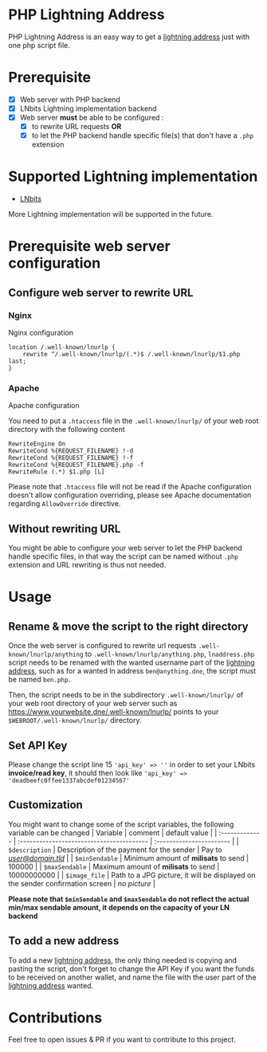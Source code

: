 # PHP Lightning Address
PHP Lightning Address is an easy way to get a [lightning address](https://lightningaddress.com/) just with one php script file.

# Prerequisite
- [x] Web server with PHP backend
- [x] LNbits Lightning implementation backend
- [x] Web server **must** be able to be configured :
  - [x] to rewrite URL requests **OR**
  - [x] to let the PHP backend handle specific file(s) that don't have a `.php` extension

# Supported Lightning implementation
- [LNbits](https://github.com/lnbits/lnbits) 

More Lightning implementation will be supported in the future.

# Prerequisite web server configuration
## Configure web server to rewrite URL
### Nginx
Nginx configuration
```
location /.well-known/lnurlp {
    rewrite ^/.well-known/lnurlp/(.*)$ /.well-known/lnurlp/$1.php last;
}
```

### Apache
Apache configuration

You need to put a `.htaccess` file in the `.well-known/lnurlp/` of your web root directory with the following content
```
RewriteEngine On
RewriteCond %{REQUEST_FILENAME} !-d
RewriteCond %{REQUEST_FILENAME} !-f
RewriteCond %{REQUEST_FILENAME}.php -f
RewriteRule (.*) $1.php [L]
```
Please note that `.htaccess` file will not be read if the Apache configuration doesn't allow configuration overriding, please see Apache documentation regarding `AllowOverride` directive.

## Without rewriting URL
You might be able to configure your web server to let the PHP backend handle specific files, in that way the script can be named without `.php` extension and URL rewriting is thus not needed.

# Usage
## Rename & move the script to the right directory
Once the web server is configured to rewrite url requests `.well-known/lnurlp/anything` to `.well-known/lnurlp/anything.php`,  `lnaddress.php` script needs to be renamed with the wanted username part of the [lightning address](https://lightningaddress.com/), such as for a wanted ln address `ben@anything.dne`, the script must be named `ben.php`.

Then, the script needs to be in the subdirectory `.well-known/lnurlp/` of your web root directory of your web server such as https://www.yourwebsite.dne/.well-known/lnurlp/ points to your `$WEBROOT/.well-known/lnurlp/` directory.

## Set API Key
Please change the script line 15 `'api_key' => ''` in order to set your LNbits **invoice/read key**, it should then look like `'api_key' => 'deadbeefc0ffee1337abcdef01234567'`

## Customization
You might want to change some of the script variables, the following variable can be changed 
|     Variable    |                   comment                  |       default value      |
| :------------- | :----------------------------------------  | :----------------------- |
| `$description` | Description of the payment for the sender   | Pay to *user@domain.tld* |
| `$minSendable` | Minimum amount of **milisats** to send      | 100000 |
| `$maxSendable` | Maximum amount of **milisats** to send      | 10000000000 |
| `$image_file`  | Path to a JPG picture, it will be displayed on the sender confirmation screen | *no picture* |

**Please note that `$minSendable` and `$maxSendable` do not reflect the actual min/max sendable amount, it depends on the capacity of your LN backend**

## To add a new address
To add a new [lightning address](https://lightningaddress.com/), the only thing needed is copying and pasting the script, don't forget to change the API Key if you want the funds to be received on another wallet, and name the file with the user part of the [lightning address](https://lightningaddress.com/) wanted.

# Contributions
Feel free to open issues & PR if you want to contribute to this project.